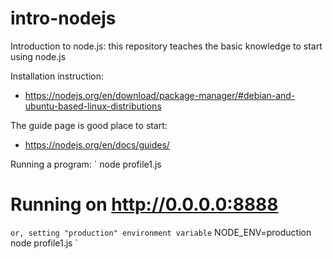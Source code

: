 # intro-nodejs
Introduction to node.js: this repository teaches the basic knowledge to start using node.js


Installation instruction:
- https://nodejs.org/en/download/package-manager/#debian-and-ubuntu-based-linux-distributions

The guide page is good place to start:
- https://nodejs.org/en/docs/guides/


Running a program:
`
node profile1.js
# Running on http://0.0.0.0:8888
`
or, setting "production" environment variable
`
NODE_ENV=production node profile1.js
`
